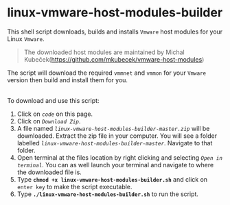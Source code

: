 # linux-vmware-host-modules-builder
This shell script downloads, builds and installs `Vmware` host modules for your Linux `Vmware`. 
>The downloaded host modules are maintained by Michal Kubeček(https://github.com/mkubecek/vmware-host-modules)

The script will download the required `vmmnet` and `vmmon` for your `Vmware` version then build and install them for you. 

\
To download and use this script:
  1. Click on *`code`* on this page.
  2. Click on *`Download Zip`*.
  3. A file named *`linux-vmware-host-modules-builder-master.zip`* will be downloaded. Extract the zip file in your computer. You will see a folder labelled *`linux-vmware-host-modules-builder-master`*. Navigate to that folder.
  4. Open terminal at the files location by right clicking and selecting *`Open in terminal`*. You can as well launch your terminal and navigate to where the downloaded file is.
  5. Type **`chmod +x linux-vmware-host-modules-builder.sh`** and click on `enter key` to make the script executable.
  6. Type **`./linux-vmware-host-modules-builder.sh`** to run the script.
